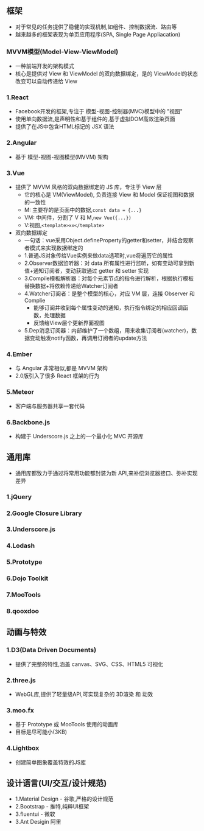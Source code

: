 ## 框架
- 对于常见的任务提供了稳健的实现机制,如组件、控制数据流、路由等
- 越来越多的框架表现为单页应用程序(SPA, Single Page Appliacation)

### MVVM模型(Model-View-ViewModel)
  - 一种前端开发的架构模式
  - 核心是提供对 View 和 ViewModel 的双向数据绑定，是的 ViewModel的状态改变可以自动传递给 View

### 1.React
- Facebook开发的框架,专注于 模型-视图-控制器(MVC)模型中的 "视图"
- 使用单向数据流,是声明性和基于组件的,基于虚拟DOM高效渲染页面
- 提供了在JS中包含HTML标记的 JSX 语法

### 2.Angular
- 基于 模型-视图-视图模型(MVVM) 架构

### 3.Vue
- 提供了 MVVM 风格的双向数据绑定的 JS 库，专注于 View 层
  - 它的核心是 VM(ViewModel), 负责连接 View 和 Model 保证视图和数据的一致性
  - M: 主要存的是页面中的数据,`const data = {...}`
  - VM: 中间件，分割了 V 和 M,`new Vue({...})`
  - V:视图,`<template>xx</template>`
- 双向数据绑定
  - 一句话：vue采用Object.defineProperty的getter和setter，并结合观察者模式来实现数据绑定的
  - 1.普通JS对象传给Vue实例来做data选项时,vue将遍历它的属性
  - 2.Observer数据监听器：对 data 所有属性进行监听，如有变动可拿到新值+通知订阅者，变动获取通过 getter 和 setter 实现
  - 3.Compile模板解析器：对每个元素节点的指令进行解析，根据执行模板替换数据+将依赖传递给Watcher订阅者
  - 4.Watcher订阅者：是整个模型的核心，对应 VM 层，连接 Observer 和 Complie
    - 能够订阅并收到每个属性变动的通知，执行指令绑定的相应回调函数，处理数据
    - 反馈给View层个更新界面视图
  - 5.Dep消息订阅器：内部维护了一个数组，用来收集订阅者(watcher)，数据变动触发notify函数，再调用订阅者的update方法

### 4.Ember
- 与 Angular 非常相似,都是 MVVM 架构
- 2.0版引入了很多 React 框架的行为

### 5.Meteor
- 客户端与服务器共享一套代码

### 6.Backbone.js
- 构建于 Underscore.js 之上的一个最小化 MVC 开源库

## 通用库
- 通用库都致力于通过将常用功能都封装为新 API,来补偿浏览器接口、弥补实现差异

### 1.jQuery
### 2.Google Closure Library
### 3.Underscore.js
### 4.Lodash
### 5.Prototype
### 6.Dojo Toolkit
### 7.MooTools
### 8.qooxdoo

## 动画与特效

### 1.D3(Data Driven Documents)
- 提供了完整的特性,涵盖 canvas、SVG、CSS、HTML5 可视化

### 2.three.js
- WebGL库,提供了轻量级API,可实现复杂的 3D渲染 和 动效

### 3.moo.fx
- 基于 Prototype 或 MooTools 使用的动画库
- 目标是尽可能小(3KB)

### 4.Lightbox
- 创建简单图象覆盖特效的JS库

## 设计语言(UI/交互/设计规范)
- 1.Material Design - 谷歌,严格的设计规范
- 2.Bootstrap - 推特,纯粹UI框架
- 3.fluentui - 微软
- 3.Ant Desigin 阿里